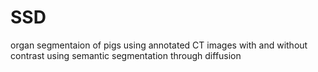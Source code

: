 # SSD
organ segmentaion of pigs using annotated CT images with and without contrast using semantic segmentation through diffusion 
